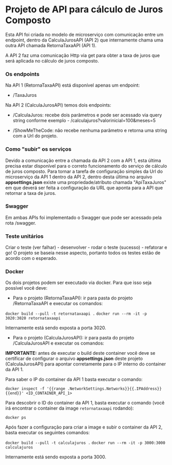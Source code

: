 # Projeto de API para cálculo de Juros Composto

Esta API foi criada no modelo de microserviço com comunicação entre um endpoint, dentro da CalculaJurosAPI (API 2) que internamente chama uma outra API chamada RetornaTaxaAPI (API 1).

A API 2 faz uma comunicação Http via get para obter a taxa de juros que será aplicada no cálculo de juros composto.

### Os endpoints

Na API 1 (RetornaTaxaAPI) está disponível apenas um endpoint:

- /TaxaJuros

Na API 2 (CalculaJurosAPI) temos dois endpoints:

- /CalculaJuros: recebe dois parâmetros e pode ser acessado via query string conforme exemplo - /calculajuros?valorinicial=100&meses=5

- /ShowMeTheCode: não recebe nenhuma parâmetro e retorna uma string com a Url do projeto.

### Como "subir" os serviços

Devido a comunicação entre a chamada da API 2 com a API 1, esta última precisa estar disponível para o correto funcionamento do serviço de cálculo de juros composto. Para tornar a tarefa de configuração simples da Url do microserviço da API 1 dentro da API 2, dentro desta última no arquivo **appsettings.json** existe uma propriedade/atributo chamada "ApiTaxaJuros" em que deverá ser feita a configuração da URL que aponta para a API que retornar a taxa de juros.

### Swagger

Em ambas APIs foi implementado o Swagger que pode ser acessado pela rota /swagger.

### Teste unitários

Criar o teste (ver falhar) - desenvolver - rodar o teste (sucesso) - refatorar e go! O projeto se baseia nesse aspecto, portanto todos os testes estão de acordo com o esperado.

### Docker 

Os dois projetos podem ser executado via docker. Para que isso seja possível você deve:

- Para o projeto (RetornaTaxaAPI): ir para pasta do projeto /RetornaTaxaAPI e executar os comandos:

`docker build --pull -t retornataxaapi .`
`docker run --rm -it -p 3020:3020 retornataxaapi`

Internamente está sendo exposta a porta 3020.

- Para o projeto (CalculaJurosAPI): ir para pasta do projeto /CalculaJurosAPI e executar os comandos:

**IMPORTANTE:** antes de executar o build deste container você deve se certificar de configurar o arquivo **appsettings.json** deste projeto (CalculaJurosAPI) para apontar corretamente para o IP interno do container da API 1.

Para saber o IP do container da API 1 basta executar o comando:

`docker inspect -f '{{range .NetworkSettings.Networks}}{{.IPAddress}}{{end}}' <ID_CONTAINER_API_1>`

Para descobrir o ID do container da API 1, basta executar o comando (você irá encontrar o container da image `retornataxaapi` rodando):

`docker ps`

Após fazer a configuração para criar a image e subir o container da API 2, basta executar os seguintes comandos:

`docker build --pull -t calculajuros .`
`docker run --rm -it -p 3000:3000 calculajuros`

Internamente está sendo exposta a porta 3000.


